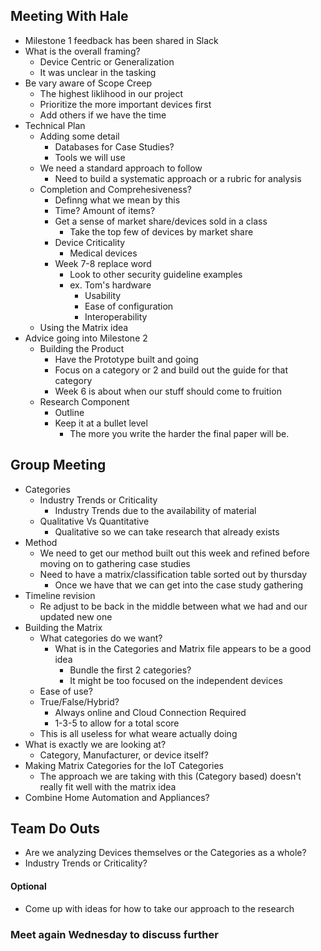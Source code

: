 ## Meeting With Hale
- Milestone 1 feedback has been shared in Slack
- What is the overall framing?
  - Device Centric or Generalization
  - It was unclear in the tasking
- Be vary aware of Scope Creep
  - The highest liklihood in our project
  - Prioritize the more important devices first
  - Add others if we have the time
- Technical Plan
  - Adding some detail
    - Databases for Case Studies?
    - Tools we will use
  - We need a standard approach to follow
    - Need to build a systematic approach or a rubric for analysis
  - Completion and Comprehesiveness?
    - Definng what we mean by this
    - Time? Amount of items?
    - Get a sense of market share/devices sold in a class
      - Take the top few of devices by market share
    - Device Criticality
      - Medical devices
    - Week 7-8 replace word
      - Look to other security guideline examples
      - ex. Tom's hardware
        - Usability
        - Ease of configuration
        - Interoperability
  - Using the Matrix idea
- Advice going into Milestone 2
  - Building the Product
    - Have the Prototype built and going
    - Focus on a category or 2 and build out the guide for that category
    - Week 6 is about when our stuff should come to fruition
  - Research Component
    - Outline
    - Keep it at a bullet level
      - The more you write the harder the final paper will be.

## Group Meeting
- Categories
  - Industry Trends or Criticality
    - Industry Trends due to the availability of material
  - Qualitative Vs Quantitative
    - Qualitative so we can take research that already exists
- Method 
  - We need to get our method built out this week and refined before moving on to gathering case studies
  - Need to have a matrix/classification table sorted out by thursday
    - Once we have that we can get into the case study gathering
- Timeline revision
  - Re adjust to be back in the middle between what we had and our updated new one
- Building the Matrix
  - What categories do we want?
    - What is in the Categories and Matrix file appears to be a good idea
      - Bundle the first 2 categories?
      - It might be too focused on the independent devices
  - Ease of use?
  - True/False/Hybrid?
    - Always online and Cloud Connection Required
    - 1-3-5 to allow for a total score
  - This is all useless for what weare actually doing
- What is exactly we are looking at?
  - Category, Manufacturer, or device itself?
- Making Matrix Categories for the IoT Categories
  - The approach we are taking with this (Category based) doesn't really fit well with the matrix idea  
- Combine Home Automation and Appliances?


## Team Do Outs
- Are we analyzing Devices themselves or the Categories as a whole?
- Industry Trends or Criticality?  
#### Optional
- Come up with ideas for how to take our approach to the research
  
### Meet again Wednesday to discuss further